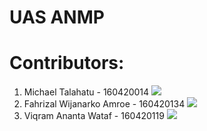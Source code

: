 # UAS ANMP

# Contributors:  
1. Michael Talahatu - 160420014 <a href="https://github.com/Talahatu"><img src="https://github.com/Talahatu.png?size=50"></a>
2. Fahrizal Wijanarko Amroe - 160420134 <a href="https://github.com/fahrizal2408"><img src="https://github.com/fahrizal2408.png?size=50"></a>  
3. Viqram Ananta Wataf - 160420119 <a href="https://github.com/viqramwataf"><img src="https://github.com/viqramwataf.png?size=50"></a>

